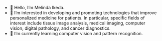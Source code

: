 - 👋 Hello, I’m Melinda Ikeda.
- 🧠 I’m interested in developing and promoting technologies that improve personalized medicine for patients. In particular, specific fields of interest include tissue image analysis, medical imaging, computer vision, digital pathology, and cancer diagnostics.
- 🌱 I’m currently learning computer vision and pattern recognition.

<!---
mcikeda/mcikeda is a ✨ special ✨ repository because its `README.md` (this file) appears on your GitHub profile.
You can click the Preview link to take a look at your changes.
--->
